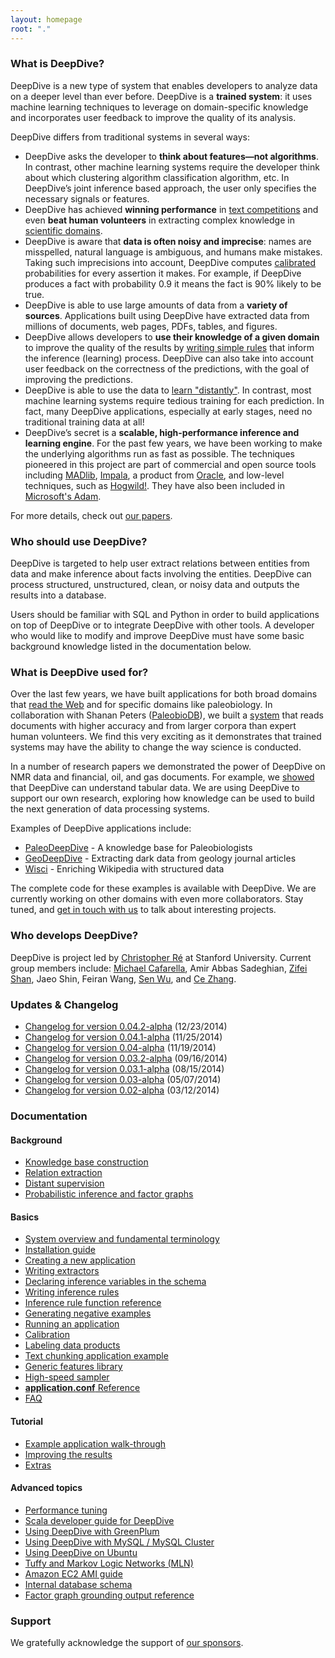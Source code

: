```yaml
---
layout: homepage
root: "."
---
```


### What is DeepDive?

DeepDive is a new type of system that enables developers to analyze data on a
deeper level than ever before. DeepDive is a **trained system**: it uses machine
learning techniques to leverage on domain-specific knowledge and incorporates
user feedback to improve the quality of its analysis.

DeepDive differs from traditional systems in several ways:

- DeepDive asks the developer to **think about features—not algorithms**.
  In contrast, other machine learning systems require the developer
  think about which clustering algorithm classification algorithm, etc.
  In DeepDive’s joint inference based approach, the user only specifies
  the necessary signals or features.
- DeepDive has achieved **winning performance** in 
  [text competitions](http://i.stanford.edu/hazy/papers/2014kbp-systemdescription.pdf) 
  and even **beat human volunteers** in extracting complex knowledge in 
  [scientific domains](http://www.plosone.org/article/info:doi/10.1371/journal.pone.0113523).
- DeepDive is aware that **data is often noisy and imprecise**: names are
  misspelled, natural language is ambiguous, and humans make mistakes. Taking
  such imprecisions into account, DeepDive computes
  [calibrated](doc/basics/calibration.html) probabilities for every assertion
  it makes. For example, if DeepDive produces a fact with probability 0.9 it
  means the fact is 90% likely to be true. 
- DeepDive is able to use large amounts of data from a **variety of sources**.
  Applications built using DeepDive have extracted data from millions of
  documents, web pages, PDFs, tables, and figures.
- DeepDive allows developers to **use their knowledge of a given domain** to
  improve the quality of the results by [writing simple
  rules](doc/basics/inference_rules.html) that inform the inference (learning) process.
  DeepDive can also take into account user feedback on the correctness of the
  predictions, with the goal of improving the predictions.
- DeepDive is able to use the data to [learn
  "distantly"](doc/general/distant_supervision.html). In contrast, most machine
  learning systems require tedious training for each prediction. In fact,
  many DeepDive applications, especially at early stages, need no traditional
  training data at all!
- DeepDive’s secret is a **scalable, high-performance inference and learning
  engine**. For the past few years, we have been working to make the underlying
  algorithms run as fast as possible. The techniques pioneered in this project
  are part of commercial and open source tools including
  [MADlib](http://madlib.net/),
  [Impala](http://www.cloudera.com/content/cloudera/en/products-and-services/cdh/impala.html),
  a product from
  [Oracle](https://blogs.oracle.com/R/entry/low_rank_matrix_factorization_in),
  and low-level techniques, such as
  [Hogwild!](http://i.stanford.edu/hazy/papers/hogwild-nips.pdf). They
  have also been included in [Microsoft's
  Adam](http://www.wired.com/2014/07/microsoft-adam/).

For more details, check out [our papers](doc/papers.html).

### Who should use DeepDive?

DeepDive is targeted to help user extract relations between entities from data
and make inference about facts involving the entities. DeepDive can process
structured, unstructured, clean, or noisy data and outputs the results into a
database.

Users should be familiar with SQL and Python in order to build applications on
top of DeepDive or to integrate DeepDive with other tools. A developer who
would like to modify and improve DeepDive must have some basic background
knowledge listed in the documentation below. 

### What is DeepDive used for?

Over the last few years, we have built applications for both broad domains that
[read the Web](https://www.youtube.com/watch?v=Q1IpE9_pBu4) and for specific
domains like paleobiology. In collaboration with Shanan Peters
([PaleobioDB](http://paleobiodb.org/)), we built a
[system](https://www.youtube.com/watch?v=Cj2-dQ2nwoY) that reads documents with
higher accuracy and from larger corpora than expert human volunteers. We find
this very exciting as it demonstrates that trained systems may have the ability
to change the way science is conducted. 

In a number of research papers we demonstrated the power of DeepDive on NMR data
and financial, oil, and gas documents. For example, we
[showed](http://cs.stanford.edu/people/chrismre/papers/jointable-acl.pdf) that
DeepDive can understand tabular data. We are using DeepDive to support our own
research, exploring how knowledge can be used to build the next generation of data
processing systems.

Examples of DeepDive applications include:

- [PaleoDeepDive](https://www.youtube.com/watch?v=Cj2-dQ2nwoY) - A knowledge base for Paleobiologists
- [GeoDeepDive](https://www.youtube.com/watch?v=X8uhs28O3eA) - Extracting dark data from geology journal articles
- [Wisci](https://www.youtube.com/watch?v=Q1IpE9_pBu4) - Enriching Wikipedia with structured data

The complete code for these examples is available with DeepDive. We are
currently working on other domains with even more collaborators. Stay tuned, and
[get in touch with us](mailto:contact.hazy@gmail.com) to talk about interesting
projects.

### Who develops DeepDive?

DeepDive is project led by [Christopher
Ré](http://cs.stanford.edu/people/chrismre/) at Stanford University. Current
group members include: [Michael Cafarella](http://web.eecs.umich.edu/~michjc/),
Amir Abbas Sadeghian, [Zifei Shan](http://www.zifeishan.org/), 
Jaeo Shin, Feiran Wang, [Sen Wu](http://stanford.edu/~senwu/), and [Ce
Zhang](http://pages.cs.wisc.edu/~czhang/).

### Updates &amp; Changelog 

- [Changelog for version 0.04.2-alpha](doc/changelog/0.04.2-alpha.html) (12/23/2014)
- [Changelog for version 0.04.1-alpha](doc/changelog/0.04.1-alpha.html) (11/25/2014)
- [Changelog for version 0.04-alpha](doc/changelog/0.04-alpha.html) (11/19/2014)
- [Changelog for version 0.03.2-alpha](doc/changelog/0.03.2-alpha.html) (09/16/2014)
- [Changelog for version 0.03.1-alpha](doc/changelog/0.03.1-alpha.html) (08/15/2014)
- [Changelog for version 0.03-alpha](doc/changelog/0.03-alpha.html) (05/07/2014)
- [Changelog for version 0.02-alpha](doc/changelog/0.02-alpha.html) (03/12/2014)

### <a name="documentation" href="#"></a> Documentation

#### Background

- [Knowledge base construction](doc/general/kbc.html)
- [Relation extraction](doc/general/relation_extraction.html)
- [Distant supervision](doc/general/distant_supervision.html)
- [Probabilistic inference and factor graphs](doc/general/inference.html)

#### Basics

- [System overview and fundamental terminology](doc/basics/overview.html)
- [Installation guide](doc/basics/installation.html)
- [Creating a new application](doc/basics/writing.html)
- [Writing extractors](doc/basics/extractors.html)
- [Declaring inference variables in the schema](doc/basics/schema.html)
- [Writing inference rules](doc/basics/inference_rules.html)
- [Inference rule function reference](doc/basics/inference_rule_functions.html)
- [Generating negative examples](doc/basics/generating_negative_examples.html)
- [Running an application](doc/basics/running.html)
- [Calibration](doc/basics/calibration.html)
- [Labeling data products](doc/basics/labeling.html)
- [Text chunking application example](doc/basics/chunking.html)
- [Generic features library](doc/basics/gen_feats.html)
- [High-speed sampler](doc/basics/sampler.html)
- [**application.conf** Reference](doc/basics/configuration.html)
- [FAQ](doc/basics/faq.html)

#### Tutorial

- [Example application walk-through](doc/basics/walkthrough/walkthrough.html)
- [Improving the results](doc/basics/walkthrough/walkthrough-improve.html)
- [Extras](doc/basics/walkthrough/walkthrough-extras.html)

#### Advanced topics

- [Performance tuning](doc/advanced/performance.html)
- [Scala developer guide for DeepDive](doc/advanced/developer.html)
- [Using DeepDive with GreenPlum](doc/advanced/greenplum.html)
- [Using DeepDive with MySQL / MySQL Cluster](doc/advanced/mysql.html)
- [Using DeepDive on Ubuntu](doc/advanced/ubuntu.html)
- [Tuffy and Markov Logic Networks (MLN)](doc/advanced/markov_logic_network.html)
- [Amazon EC2 AMI guide](doc/advanced/ec2.html)
- [Internal database schema](doc/advanced/reserved_tables.html)
- [Factor graph grounding output reference](doc/advanced/factor_graph_schema.html)

### Support

We gratefully acknowledge the support of [our sponsors](doc/support.html).
